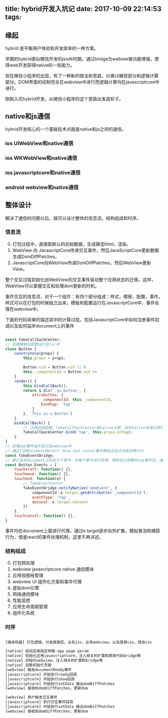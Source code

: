 title: hybrid开发入坑记
date: 2017-10-09 22:14:53
tags:
---

## 缘起


hybrid 是平衡用户体验和开发效率的一种方案。

早期的hybrid类似微信开发的jssdk时期。通过bridge为webiew做功能增强，使得web开发获得native的一些能力。

现在微信小程序的出现，有了一种新的做法和思路，分离UI展现部分和逻辑计算部分。DOM界面的绘制完全在webview中进行而逻辑计算均在javascriptcore中进行。


刚刚入坑hybrid开发，从微信小程序的这个思路出发造轮子。


## native和js通信


hybrid开发核心的一个基础技术点就是native和js之间的通信。

### ios UIWebView和native通信


### ios WKWebView和native通信


### ios javascriptcore和native通信


### android webview和native通信


## 整体设计


解决了通信的问题以后，就可以设计整体的信息流，结构组成和时序。

### 信息流

0. 打包过程中，直接取默认的初始数据，生成静态html，渲染。
1. WebView 向 JavascriptCore传递交互事件，然后JavaScriptCore更新数据生成DomDiffPatches。
2. JavascriptCore向WebView传递DomDiffPatches，然后WebView更新View。

整个交互过程初始化由WebView的交互事件驱动整个应用状态的迁移。这样，WebView可以掌握交互和处理dom更新的时机。

事件交互的信息流，对于一个组件：有四个部分组成：样式，模板，配置，事件。
样式可以在打包的时候独立出来，模板和配置运行在JavascriptCore中，事件处理在webview中。


下面的代码简单的描述其中的计算过程，包括JavascriptCore中如何注册事件回调以及如何监听document上的事件
```javascript

const fakeCallbackCenter;
// 处理模板和配置运行在jsc中
class Button {
    construtorp(props) {
        this.props = props;

        Button.uid = Button.uid || 0
        this._componentId = Button.uid ++
    }
    render() {
        this.bindCallBack();
        return $.div('.yo-button', {
            attrubuttes: {
                _componentId: this._componentId,
                bindtap: 'tap'
            }
        }, 'This is a Button')
    }
    bindCallBack() {
        // 注册回调函数，fakeCallbackCenter和native关联，监听native传递过来的weview的domEvent事件，然后分发
        fakeCallbackCenter.bind('tap', this.props.onTap);
    }
}
// 处理dom事件监听运行在webview中
// 通过订阅document的start move end cancel事件模拟点击点击取消等行为
const fakeEventBridge;
// 表示监听document上的这几个事件，对每个事件进行处理，得到自己想要的tap事件后，通过bridge通知native事件来了
const Button_Events = {
    touchstart: function() {},
    touchmove: function() {},
    touchend: function(e) {
        // fakeEventCenter
        fakeEventBridge.notifyNative('domEvent', {
            componentId：e.target.getAttributte('_componentId'),
            eventType: 'tap',
            dataset: e.target.dataset 
        })
    },
    touchcancel: function() {},
}

```

事件均在document上面进行代理，通过e.target逐步向外扩散，模拟冒泡和捕获行为，借鉴react的事件处理机制，这里不再详述。


### 结构组成

0. 打包预处理
1. webview javascriptcore native 通信模块
2. 应用视图栈管理
3. webview UI 组件化方案和事件代理
4. 虚拟dom引擎
5. 网络通信模块
6. 性能监控
7. 应用生命周期管理
8. 组件化系统

### 时序
```javascript

[编译机器] 打包逻辑，分发框架层，业务jsc，业务webview，以及首屏css，其他css

[native] 启动应用指定参数:app page param
[native] 初始化应用javascriptcore，注入相关的扩展和框架代码bridge等
[native] 初始化webview，注入相关的扩展和bridge等
[native] 加载初始化页面
[webview] 触发documentReady事件
[javascriptcore] 开始执行ready回调
[javascriptcore] 开始执行show回调
[javascriptcore] 开始执行setData 输出domDiffPatches
[webview] 接收到domDiffPatches，更新dom

[webview] 用户触发交互事件
[javascriptcore] 执行交互事件回调
[javascriptcore] 开始执行setData 输出domDiffPatches
[webview] 接收到domDiffPatches，更新dom



```